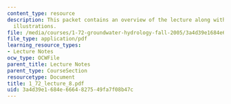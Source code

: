 ```yaml
---
content_type: resource
description: This packet contains an overview of the lecture along with diagrams and
  illustrations.
file: /media/courses/1-72-groundwater-hydrology-fall-2005/3a4d39e1684e6664827549fa7f08b47c_1_72_lecture_8.pdf
file_type: application/pdf
learning_resource_types:
- Lecture Notes
ocw_type: OCWFile
parent_title: Lecture Notes
parent_type: CourseSection
resourcetype: Document
title: 1_72_lecture_8.pdf
uid: 3a4d39e1-684e-6664-8275-49fa7f08b47c
---
```

